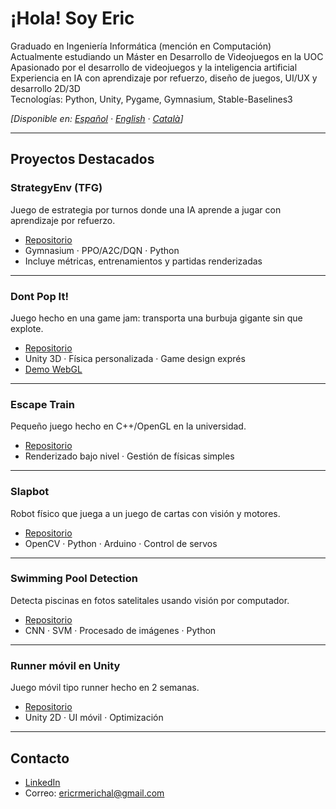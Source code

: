 # ¡Hola! Soy Eric

Graduado en Ingeniería Informática (mención en Computación)  
Actualmente estudiando un Máster en Desarrollo de Videojuegos en la UOC  
Apasionado por el desarrollo de videojuegos y la inteligencia artificial  
Experiencia en IA con aprendizaje por refuerzo, diseño de juegos, UI/UX y desarrollo 2D/3D  
Tecnologías: Python, Unity, Pygame, Gymnasium, Stable-Baselines3

*[Disponible en: [Español](./README.es.md) · [English](./README.md) · [Català](./README.cat.md)]*

---

## Proyectos Destacados

### StrategyEnv (TFG)
Juego de estrategia por turnos donde una IA aprende a jugar con aprendizaje por refuerzo.
- [Repositorio](https://github.com/eric-rome/strategy-env-rl)
- Gymnasium · PPO/A2C/DQN · Python
- Incluye métricas, entrenamientos y partidas renderizadas

---

### Dont Pop It!
Juego hecho en una game jam: transporta una burbuja gigante sin que explote.
- [Repositorio](https://github.com/eric-rome/dont-pop-it)
- Unity 3D · Física personalizada · Game design exprés
- [Demo WebGL](...)

---

### Escape Train
Pequeño juego hecho en C++/OpenGL en la universidad.
- [Repositorio](https://github.com/eric-rome/escape-train)
- Renderizado bajo nivel · Gestión de físicas simples

---

### Slapbot
Robot físico que juega a un juego de cartas con visión y motores.
- [Repositorio](https://github.com/eric-rome/slapbot)
- OpenCV · Python · Arduino · Control de servos

---

### Swimming Pool Detection
Detecta piscinas en fotos satelitales usando visión por computador.
- [Repositorio](https://github.com/eric-rome/swimming-pool-detection)
- CNN · SVM · Procesado de imágenes · Python

---

### Runner móvil en Unity
Juego móvil tipo runner hecho en 2 semanas.
- [Repositorio](https://github.com/eric-rome/runner-mobile)
- Unity 2D · UI móvil · Optimización

---

## Contacto
- [LinkedIn](https://linkedin.com/in/tu-usuario)
- Correo: ericrmerichal@gmail.com
